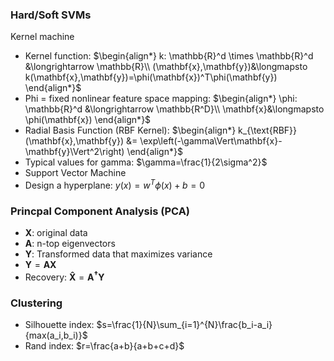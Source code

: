 ### Hard/Soft SVMs 
Kernel machine
- Kernel function: $\begin{align*} k: \mathbb{R}^d \times \mathbb{R}^d &\longrightarrow \mathbb{R}\\ (\mathbf{x},\mathbf{y})&\longmapsto k(\mathbf{x},\mathbf{y})=\phi(\mathbf{x})^T\phi(\mathbf{y}) \end{align*}$
- Phi = fixed nonlinear feature space mapping: $\begin{align*} \phi: \mathbb{R}^d &\longrightarrow \mathbb{R^D}\\ \mathbf{x}&\longmapsto \phi(\mathbf{x}) \end{align*}$
- Radial Basis Function (RBF Kernel): $\begin{align*} k_{\text{RBF}}(\mathbf{x},\mathbf{y}) &= \exp\left(-\gamma\Vert\mathbf{x}-\mathbf{y}\Vert^2\right) \end{align*}$
- Typical values for gamma: $\gamma=\frac{1}{2\sigma^2}$
- Support Vector Machine
- Design a hyperplane: $y(x) = w^T\phi(x) + b = 0$
### Princpal Component Analysis (PCA)
- $\mathbf{X}$: original data
- $\mathbf{A}$: n-top eigenvectors
- $\mathbf{Y}$: Transformed data that maximizes variance
- $\mathbf{Y}=\mathbf{A}\mathbf{X}$
- Recovery:  $\mathbf{\hat{X}}=\mathbf{A^\dagger}\mathbf{Y}$
### Clustering
- Silhouette index: $s=\frac{1}{N}\sum_{i=1}^{N}\frac{b_i-a_i}{max(a_i,b_i)}$
- Rand index: $r=\frac{a+b}{a+b+c+d}$
